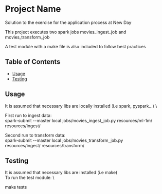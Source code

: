 # Project Name

Solution to the exercise for the application process at New Day

This project executes two spark jobs movies_ingest_job and movies_transform_job 

A test module with a make file is also included to follow best practices

## Table of Contents

- [Usage](#usage)
- [Testing](#Testing)


## Usage

It is assumed that necessary libs are locally installed (i.e spark, pyspark...) \

First run to ingest data: \
spark-submit --master local jobs/movies_ingest_job.py resources/ml-1m/ resources/ingest/

Second run to transform data: \
spark-submit --master local jobs/movies_transform_job.py resources/ingest/ resources/transform/

## Testing
It is assumed that necessary libs are installed (i.e make) \
To run the test module: \

make tests
